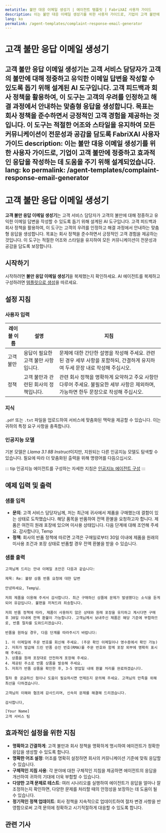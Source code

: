 ```yaml
---
metatitle: 불만 대응 이메일 생성기 | 에이전트 템플릿 | FabriXAI 사용자 가이드
description: 이는 불만 대응 이메일 생성기를 위한 사용자 가이드로, 기업이 고객 불만에 정중하고 효과적인 응답을 작성하는 데 도움을 주기 위해 설계되었습니다.
lang: ko
permalink: /agent-templates/complaint-response-email-generator
---
```


# 고객 불만 응답 이메일 생성기

**고객 불만 응답 이메일 생성기**는 고객 서비스 담당자가 고객의 불만에 대해 정중하고 유익한 이메일 답변을 작성할 수 있도록 돕기 위해 설계된 AI 도구입니다. 고객 피드백과 회사 정책을 활용하여, 이 도구는 고객의 우려를 인정하고 해결 과정에서 안내하는 맞춤형 응답을 생성합니다. 목표는 회사 정책을 준수하면서 긍정적인 고객 경험을 제공하는 것입니다. 이 도구는 적절한 어조와 스타일을 유지하여 모든 커뮤니케이션이 전문성과 공감을 담도록 FabriXAI 사용자 가이드
description: 이는 불만 대응 이메일 생성기를 위한 사용자 가이드로, 기업이 고객 불만에 정중하고 효과적인 응답을 작성하는 데 도움을 주기 위해 설계되었습니다.
lang: ko
permalink: /agent-templates/complaint-response-email-generator
---

# 고객 불만 응답 이메일 생성기

**고객 불만 응답 이메일 생성기**는 고객 서비스 담당자가 고객의 불만에 대해 정중하고 유익한 이메일 답변을 작성할 수 있도록 돕기 위해 설계된 AI 도구입니다. 고객 피드백과 회사 정책을 활용하여, 이 도구는 고객의 우려를 인정하고 해결 과정에서 안내하는 맞춤형 응답을 생성합니다. 목표는 회사 정책을 준수하면서 긍정적인 고객 경험을 제공하는 것입니다. 이 도구는 적절한 어조와 스타일을 유지하여 모든 커뮤니케이션이 전문성과 공감을 담도록 보장합니다.

## 시작하기

시작하려면 **불만 응답 이메일 생성기**을 복제했는지 확인하세요. AI 에이전트를 복제하고 구성하려면 [템플릿으로 생성](/en-us/create-from-templates/)을 따르세요.

## 설정 지침

### 사용자 입력

| 레이블 이름 | 설명 | 지침 |
| --- | --- | --- |
| 고객 불만 | 응답이 필요한 고객 불만 사항입니다. | 문제에 대한 간단한 설명을 작성해 주세요. 관련된 경우 세부 사항을 포함하되, 간결하게 유지하여 두세 문장 내로 작성해 주십시오. |
| 정책 | 고객 불만과 관련된 회사의 정책입니다. | 관련 회사 정책을 명확하게 요약하고 주요 사항만 다루어 주세요. 불필요한 세부 사항은 제외하며, 가능하면 한두 문장으로 작성해 주십시오. |

### 지식

`.pdf` 또는 `.txt` 파일을 업로드하여 서비스에 맞춤화된 맥락을 제공할 수 있습니다. 이는 귀하의 특정 요구 사항을 충족합니다.

### 인공지능 모델

기본 모델은 *Llama 3.1 8B Instruct*이지만, 지원되는 다른 인공지능 모델도 탐색할 수 있습니다. 필요에 따라 더 맞춤화된 출력을 위해 명령어를 다듬으십시오.

::: tip
인공지능 에이전트를 구성하는 자세한 지침은 [인공지능 에이전트 구성](/ko/configure-ai-agent/)
:::

## 예제 입력 및 출력

### 샘플 입력

- **문의**: 고객 서비스 담당자님께, 저는 최근에 귀사에서 제품을 구매했는데 결함이 있는 상태로 도착했습니다. 해당 품목을 반품하여 전액 환불을 요청하고자 합니다. 제품은 여전히 원래 포장에 있으며 미사용 상태입니다. 다음 단계에 대해 조언해 주세요. 감사합니다, Temp
- **정책**: 회사의 반품 정책에 따르면 고객은 구매일로부터 30일 이내에 제품을 원래의 미사용 조건과 포장 상태로 반품할 경우 전액 환불을 받을 수 있습니다.

### 샘플 출력

```
고객님께 드리는 안내 이메일 초안은 다음과 같습니다:

제목: Re: 불량 상품 반품 요청에 대한 답변

안녕하세요, Temp님.

저희 제품을 이용해 주셔서 감사합니다. 최근 구매하신 상품에 문제가 발생했다는 소식을 듣게 되어 유감입니다. 불편을 끼쳐드려 죄송합니다.

저희 반품 정책에 따라, 제품이 사용하지 않은 상태와 원래 포장을 유지하고 계시다면 구매 후 30일 이내에 전액 환불이 가능합니다. 고객님께서 보내주신 제품은 해당 기준에 부합하므로, 반품 절차를 도와드리겠습니다.

반품을 원하실 경우, 다음 단계를 따라주시기 바랍니다:

1. 이 이메일에 주문 번호를 회신해 주세요. (주문 확인 이메일이나 영수증에서 확인 가능)
2. 저희가 발급해 드린 반품 승인 번호(RMA)를 주문 번호와 함께 포장 외부에 명확히 표시해 주세요.
3. 상품을 원래 포장대로 안전하게 포장해 주세요.
4. 제공된 주소로 반품 상품을 발송해 주세요.
5. 저희가 반품 상품을 확인한 후, 3-5 영업일 내에 환불 처리를 완료하겠습니다.

절차 중 궁금하신 점이나 도움이 필요하시면 언제든지 문의해 주세요. 고객님의 만족을 위해 최선을 다하겠습니다.

고객님의 이해와 협조에 감사드리며, 신속히 문제를 해결해 드리겠습니다.

감사합니다,

[Your Name]
고객 서비스 팀
```

## 효과적인 설정을 위한 지침

- **명확하고 간결하게**: 고객 불만과 회사 정책을 명확하게 명시하여 에이전트가 정확한 응답을 생성할 수 있도록 합니다.
- **명확한 어조 설정**: 어조를 명확히 설정하면 회사의 커뮤니케이션 기준에 맞춰 응답할 수 있습니다.
- **구체적인 지침 사용**: 각 분야에 대한 구체적인 지침을 제공하면 에이전트의 응답을 개선하여 귀하의 기대에 더욱 부합할 수 있습니다.
- **다양한 고객 문제로 테스트**: 여러 시나리오를 실행하여 에이전트가 응답을 얼마나 잘 조정하는지 확인하면, 다양한 문제를 처리할 때의 안정성을 보장하는 데 도움이 될 수 있습니다.
- **정기적인 정책 업데이트**: 회사 정책을 지속적으로 업데이트하여 절차 변경 사항을 반영함으로써 고객 문의에 정확하고 시기적절하게 대응할 수 있도록 합니다.

## 관련 기사

